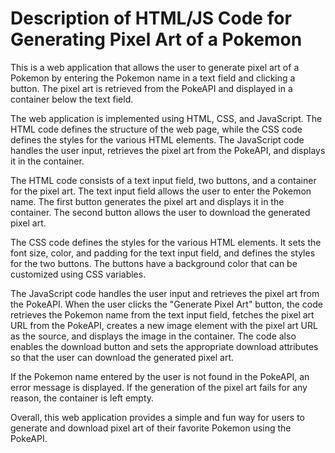 # Description of HTML/JS Code for Generating Pixel Art of a Pokemon

This is a web application that allows the user to generate pixel art of a Pokemon by entering the Pokemon name in a text field and clicking a button. The pixel art is retrieved from the PokeAPI and displayed in a container below the text field.

The web application is implemented using HTML, CSS, and JavaScript. The HTML code defines the structure of the web page, while the CSS code defines the styles for the various HTML elements. The JavaScript code handles the user input, retrieves the pixel art from the PokeAPI, and displays it in the container.

The HTML code consists of a text input field, two buttons, and a container for the pixel art. The text input field allows the user to enter the Pokemon name. The first button generates the pixel art and displays it in the container. The second button allows the user to download the generated pixel art.

The CSS code defines the styles for the various HTML elements. It sets the font size, color, and padding for the text input field, and defines the styles for the two buttons. The buttons have a background color that can be customized using CSS variables.

The JavaScript code handles the user input and retrieves the pixel art from the PokeAPI. When the user clicks the "Generate Pixel Art" button, the code retrieves the Pokemon name from the text input field, fetches the pixel art URL from the PokeAPI, creates a new image element with the pixel art URL as the source, and displays the image in the container. The code also enables the download button and sets the appropriate download attributes so that the user can download the generated pixel art.

If the Pokemon name entered by the user is not found in the PokeAPI, an error message is displayed. If the generation of the pixel art fails for any reason, the container is left empty.

Overall, this web application provides a simple and fun way for users to generate and download pixel art of their favorite Pokemon using the PokeAPI.
